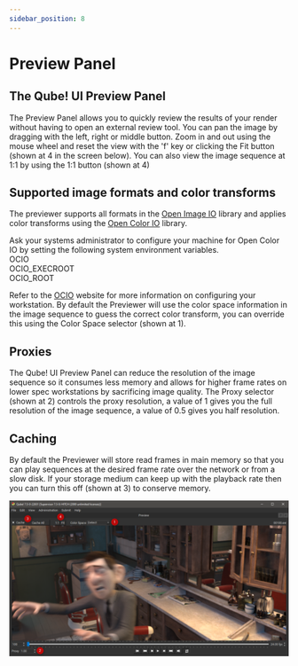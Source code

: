 ```yaml
---
sidebar_position: 8
---
```


# Preview Panel

## The Qube! UI Preview Panel

The Preview Panel allows you to quickly review the results of your
render without having to open an external review tool. You can pan the
image by dragging with the left, right or middle button. Zoom in and out
using the mouse wheel and reset the view with the 'f' key or clicking
the Fit button (shown at 4 in the screen below). You can also view the
image sequence at 1:1 by using the 1:1 button (shown at 4)

## Supported image formats and color transforms

The previewer supports all formats in the [Open Image IO](https://sites.google.com/site/openimageio/home)
library and applies color transforms using the [Open Color IO](https://opencolorio.org/) library.

Ask your systems administrator to configure your machine for Open Color
IO by setting the following system environment variables.\
OCIO\
OCIO_EXECROOT\
OCIO_ROOT

Refer to the [OCIO](https://opencolorio.org/) website for more information on configuring your
workstation. By default the Previewer will use the color space
information in the image sequence to guess the correct color transform,
you can override this using the Color Space selector (shown at 1).

## Proxies

The Qube! UI Preview Panel can reduce the resolution of the image
sequence so it consumes less memory and allows for higher frame rates on
lower spec workstations by sacrificing image quality. The Proxy selector
(shown at 2) controls the proxy resolution, a value of 1 gives you the
full resolution of the image sequence, a value of 0.5 gives you half
resolution.

## Caching

By default the Previewer will store read frames in main memory so that
you can play sequences at the desired frame rate over the network or
from a slow disk. If your storage medium can keep up with the playback
rate then you can turn this off (shown at 3) to conserve memory.

![image](img/1368c8c86d1687cfe1a1f9bd4d5b04fd4d08bcdb.png)

